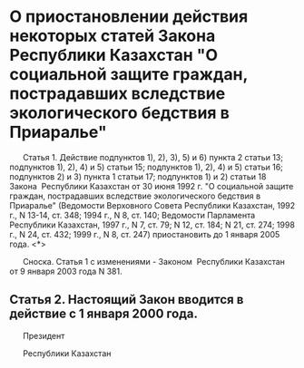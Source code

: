 # О приостановлении действия некоторых статей Закона Республики Казахстан "О социальной защите граждан, пострадавших вследствие экологического бедствия в Приаралье"

      Статья 1. Действие подпунктов 1), 2), 3), 5) и 6) пункта 2 статьи 13; подпунктов 1), 2), 4) и 5) статьи 15; подпунктов 1), 2), 4) и 5) статьи 16; подпунктов 2) и 3) пункта 1 статьи 17; подпунктов 1) и 2) статьи 18 Закона  Республики Казахстан от 30 июня 1992 г. "О социальной защите граждан, пострадавших вследствие экологического бедствия в Приаралье" (Ведомости Верховного Совета Республики Казахстан, 1992 г., N 13-14, ст. 348; 1994 г., N 8, ст. 140; Ведомости Парламента Республики Казахстан, 1997 г., N 7, ст. 79; N 12, ст. 184; N 21, ст. 274; 1998 г., N 24, ст. 432; 1999 г., N 8, ст. 247) приостановить до 1 января 2005 года.  <*>

      Сноска. Статья 1 с изменениями -  Законом   Республики Казахстан от 9 января 2003 года N 381.

## Статья 2. Настоящий Закон вводится в действие с 1 января 2000 года.

      Президент

      Республики Казахстан

